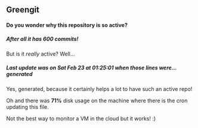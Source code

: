 ## Greengit

#### Do you wonder why this repository is so active?

##### After all it has 600 commits!

But is it *really* active? Well...

##### Last update was on Sat Feb 23 at 01:25:01 when those lines were... generated

Yes, generated, because it certainly helps a lot to have such an active repo!

Oh and there was **71%** disk usage on the machine
where there is the cron updating this file.

Not the best way to monitor a VM in the cloud but it works! :)
